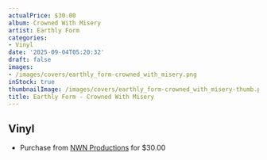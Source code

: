 ```yaml
---
actualPrice: $30.00
album: Crowned With Misery
artist: Earthly Form
categories:
- Vinyl
date: '2025-09-04T05:20:32'
draft: false
images:
- /images/covers/earthly_form-crowned_with_misery.png
inStock: true
thumbnailImage: /images/covers/earthly_form-crowned_with_misery-thumb.png
title: Earthly Form - Crowned With Misery
---
```


## Vinyl
* Purchase from [NWN Productions](http://shop.nwnprod.com/index.php?route=product/product&path=75&product_id=63288&sort=pd.name&order=ASC) for $30.00
